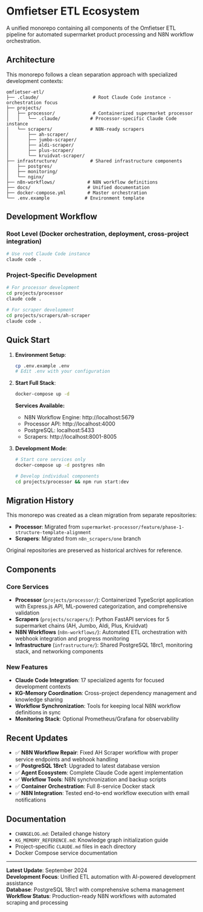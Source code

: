 # Omfietser ETL Ecosystem

A unified monorepo containing all components of the Omfietser ETL pipeline for automated supermarket product processing and N8N workflow orchestration.

## Architecture

This monorepo follows a clean separation approach with specialized development contexts:

```
omfietser-etl/
├── .claude/                    # Root Claude Code instance - orchestration focus
├── projects/
│   ├── processor/              # Containerized supermarket processor
│   │   └── .claude/           # Processor-specific Claude Code instance
│   └── scrapers/              # N8N-ready scrapers
│       ├── ah-scraper/
│       ├── jumbo-scraper/
│       ├── aldi-scraper/
│       ├── plus-scraper/
│       └── kruidvat-scraper/
├── infrastructure/            # Shared infrastructure components
│   ├── postgres/
│   ├── monitoring/
│   └── nginx/
├── n8n-workflows/            # N8N workflow definitions
├── docs/                     # Unified documentation
├── docker-compose.yml        # Master orchestration
└── .env.example             # Environment template
```

## Development Workflow

### Root Level (Docker orchestration, deployment, cross-project integration)
```bash
# Use root Claude Code instance
claude code .
```

### Project-Specific Development
```bash
# For processor development
cd projects/processor
claude code .

# For scraper development  
cd projects/scrapers/ah-scraper
claude code .
```

## Quick Start

1. **Environment Setup**:
   ```bash
   cp .env.example .env
   # Edit .env with your configuration
   ```

2. **Start Full Stack**:
   ```bash
   docker-compose up -d
   ```
   **Services Available:**
   - N8N Workflow Engine: http://localhost:5679
   - Processor API: http://localhost:4000
   - PostgreSQL: localhost:5433
   - Scrapers: http://localhost:8001-8005

3. **Development Mode**:
   ```bash
   # Start core services only
   docker-compose up -d postgres n8n
   
   # Develop individual components
   cd projects/processor && npm run start:dev
   ```

## Migration History

This monorepo was created as a clean migration from separate repositories:
- **Processor**: Migrated from `supermarket-processor/feature/phase-1-structure-template-alignment`
- **Scrapers**: Migrated from `n8n_scrapers/one` branch

Original repositories are preserved as historical archives for reference.

## Components

### Core Services
- **Processor** (`projects/processor/`): Containerized TypeScript application with Express.js API, ML-powered categorization, and comprehensive validation
- **Scrapers** (`projects/scrapers/`): Python FastAPI services for 5 supermarket chains (AH, Jumbo, Aldi, Plus, Kruidvat)
- **N8N Workflows** (`n8n-workflows/`): Automated ETL orchestration with webhook integration and progress monitoring
- **Infrastructure** (`infrastructure/`): Shared PostgreSQL 18rc1, monitoring stack, and networking components

### New Features
- **Claude Code Integration**: 17 specialized agents for focused development contexts
- **KG-Memory Coordination**: Cross-project dependency management and knowledge sharing
- **Workflow Synchronization**: Tools for keeping local N8N workflow definitions in sync
- **Monitoring Stack**: Optional Prometheus/Grafana for observability

## Recent Updates

- ✅ **N8N Workflow Repair**: Fixed AH Scraper workflow with proper service endpoints and webhook handling
- ✅ **PostgreSQL 18rc1**: Upgraded to latest database version
- ✅ **Agent Ecosystem**: Complete Claude Code agent implementation
- ✅ **Workflow Tools**: N8N synchronization and backup scripts
- ✅ **Container Orchestration**: Full 8-service Docker stack
- ✅ **N8N Integration**: Tested end-to-end workflow execution with email notifications

## Documentation

- `CHANGELOG.md`: Detailed change history
- `KG_MEMORY_REFERENCE.md`: Knowledge graph initialization guide
- Project-specific `CLAUDE.md` files in each directory
- Docker Compose service documentation

---

**Latest Update**: September 2024  
**Development Focus**: Unified ETL automation with AI-powered development assistance  
**Database**: PostgreSQL 18rc1 with comprehensive schema management  
**Workflow Status**: Production-ready N8N workflows with automated scraping and processing